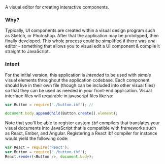 A visual editor for creating interactive components.

### Why?

Typically, UI components are created within a visual design program such as Sketch, or Photoshop. After that the application may be prototyped, then finally developed. This whole process could be simplified if there was *one* editor - something that allows you to visual edit a UI component & compile it straight to JavaScript.

### Intent

For the initial version, this application is *intended* to be used with *simple* visual elements throughout the application codebase. Each component should live in their own file (though can be included into other visual files) so that they can be used as needed in your front-end application. Visual interface files will requirable in javascript files like so:

```javascript
var Button = require('./button.ibf'); //

document.body.appendChild(Button.create().element);
```

Note that you'll be able to register custom `ibf` compilers that translates your visual documents into JavaScript that is compatible with frameworks such as React, Ember, and Angular. Registering a React ibf compiler for instance would yield the following code:

```javascript
var React = require('React');
var Button = require('./button.ibf');
React.render(<Button />, document.body);
```
